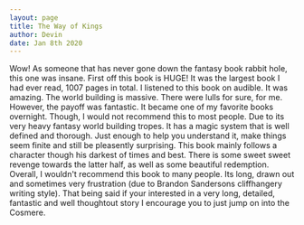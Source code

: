 ```yaml
---
layout: page
title: The Way of Kings
author: Devin
date: Jan 8th 2020
---
```

  Wow! As someone that has never gone down the fantasy book rabbit hole, this one was insane. First off this book is HUGE! It was the largest book I had ever read, 1007 pages in total. I listened to this book on audible. It was amazing. The world building is massive. There were lulls for sure, for me. However, the payoff was fantastic. It became one of my favorite books overnight. Though, I would not recommend this to most people. Due to its very heavy fantasy world building tropes. It has a magic system that is well defined and thorough. Just enough to help you understand it, make things seem finite and still be pleasently surprising. This book mainly follows a character though his darkest of times and best. There is some sweet sweet revenge towards the latter half, as well as some beautiful redemption. Overall, I wouldn't recommend this book to many people. Its long, drawn out and sometimes very frustration (due to Brandon Sandersons cliffhangery writing style). That being said if your interested in a very long, detailed, fantastic and well thoughtout story I encourage you to just jump on into the Cosmere.
